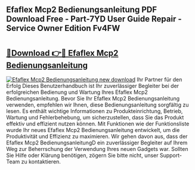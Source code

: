 ## Efaflex Mcp2 Bedienungsanleitung PDF Download Free - Part-7YD User Guide Repair - Service Owner Edition Fv4FW

# <h2><a href="http://df44rr.blite.top/?on=Efaflex+Mcp2+Bedienungsanleitung">🔗Download 👉🔴 Efaflex Mcp2 Bedienungsanleitung</a></h2>

[![Efaflex Mcp2 Bedienungsanleitung new download](https://i.imgur.com/lujVjoI.png)](http://df44rr.blite.top/?on=Efaflex+Mcp2+Bedienungsanleitung)
Ihr Partner für den Erfolg Dieses Benutzerhandbuch ist Ihr zuverlässiger Begleiter bei der erfolgreichen Bedienung und Wartung Ihres Efaflex Mcp2 Bedienungsanleitung. Bevor Sie Ihr Efaflex Mcp2 Bedienungsanleitung verwenden, empfehlen wir Ihnen, diese Bedienungsanleitung sorgfältig zu lesen. Es enthält wichtige Informationen zu Produkteinrichtung, Betrieb, Wartung und Fehlerbehebung, um sicherzustellen, dass Sie das Produkt effektiv und effizient nutzen können. Mit Funktionen wie der Funktionsliste wurde Ihr neues Efaflex Mcp2 Bedienungsanleitung entwickelt, um die Produktivität und Effizienz zu maximieren. Wir gehen davon aus, dass der Efaflex Mcp2 BedienungsanleitungD ein zuverlässiger Begleiter auf Ihrem Weg zur Beherrschung der Verwendung Ihres neuen Gadgets war. Sollten Sie Hilfe oder Klärung benötigen, zögern Sie bitte nicht, unser Support-Team zu kontaktieren.
